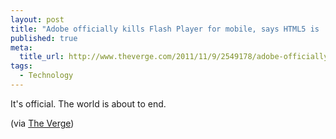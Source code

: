 ```yaml
--- 
layout: post
title: "Adobe officially kills Flash Player for mobile, says HTML5 is 'the best solution'"
published: true
meta: 
  title_url: http://www.theverge.com/2011/11/9/2549178/adobe-officially-kills-flash-player-for-mobile-says-html5-is-the-best/in/2313237
tags: 
  - Technology
---
```


It's official. The world is about to end.

(via [The Verge](http://www.theverge.com/2011/11/9/2549178/adobe-officially-kills-flash-player-for-mobile-says-html5-is-the-best/in/2313237))